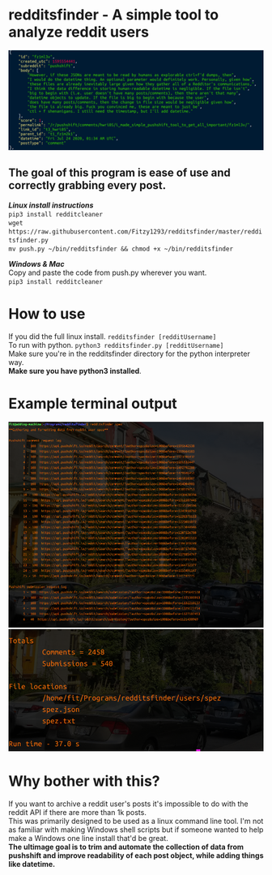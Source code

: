 # redditsfinder - A simple tool to analyze reddit users
![Alt text](images/readable.png "Optional Title") 
## The goal of this program is ease of use and correctly grabbing every post. <br/> 


***Linux install instructions***\
`pip3 install redditcleaner` \
`wget https://raw.githubusercontent.com/Fitzy1293/redditsfinder/master/redditsfinder.py` \
`mv push.py ~/bin/redditsfinder && chmod +x ~/bin/redditsfinder`




***Windows & Mac***\
Copy and paste the code from push.py wherever you want. \
`pip3 install redditcleaner` 

# How to use
If you did the full linux install. `redditsfinder [redditUsername]` \
To run with python. `python3 redditsfinder.py [redditUsername]` \
Make sure you're in the redditsfinder directory for the python interpreter way.\
**Make sure you have python3 installed**.

# Example terminal output
![Alt text](images/log.png?raw=true "Optional Title")\
![Alt text](images/out.png?raw=true "Optional Title")

# Why bother with this? 
If you want to archive a reddit user's posts it's impossible to do with the reddit API if there are more than 1k posts. \
This was primarily designed to be used as a linux command line tool. I'm not as familiar with making Windows shell scripts but if someone wanted to help make a Windows one line install that'd be great. \
**The ultimage goal is to trim and automate the collection of data from pushshift and improve readability of each post object, while adding things like datetime.** 
